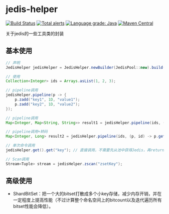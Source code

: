 jedis-helper
=======================
[![Build Status](https://travis-ci.org/PhantomThief/jedis-helper.svg)](https://travis-ci.org/PhantomThief/jedis-helper)
[![Total alerts](https://img.shields.io/lgtm/alerts/g/PhantomThief/jedis-helper.svg?logo=lgtm&logoWidth=18)](https://lgtm.com/projects/g/PhantomThief/jedis-helper/alerts/)
[![Language grade: Java](https://img.shields.io/lgtm/grade/java/g/PhantomThief/jedis-helper.svg?logo=lgtm&logoWidth=18)](https://lgtm.com/projects/g/PhantomThief/jedis-helper/context:java)
[![Maven Central](https://img.shields.io/maven-central/v/com.github.phantomthief/jedis-helper)](https://search.maven.org/artifact/com.github.phantomthief/jedis-helper/)

关于jedis的一些工具类的封装

## 基本使用

```Java
// 声明
JedisHelper jedisHelper = JedisHelper.newBuilder(JedisPool::new).build();

// 使用
Collection<Integer> ids = Arrays.asList(1, 2, 3);

// pipeline调用
jedisHelper.pipeline(p -> {
    p.zadd("key1", 1D, "value1");
    p.zadd("key2", 1D, "value2");
});

// pipeline调用
Map<Integer, Map<String, String>> result1 = jedisHelper.pipeline(ids, (p, id) -> p.hmget("key_" + id));

// pipeline调用+转码
Map<Integer, Long> result2 = jedisHelper.pipeline(ids, (p, id) -> p.get("key2_" + id), NumberUtils::toLong);

// 单次命令调用
jedisHelper.get().get("key"); // 直接调用，不需要先从池中获得Jedis，再return回去

// Scan调用
Stream<Tuple> stream = jedisHelper.zscan("zsetKey");
```

## 高级使用

* ShardBitSet：把一个大的bitset打散成多个小key存储，减少内存开销，并在一定程度上提高性能（不过计算整个命名空间上的bitcount以及迭代遍历所有bitset性能会降低）。